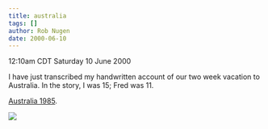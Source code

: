 ```yaml
---
title: australia
tags: []
author: Rob Nugen
date: 2000-06-10
---
```


<title></title>
<p class=date>12:10am CDT Saturday 10 June 2000</p>

<p>I have just transcribed my handwritten account of our two week
vacation to Australia.  In the story, I was 15; Fred was 11.

<p><a href="https://new.robnugen.com/journal/1985/06/12/australia/">Australia 1985</a>.

<p><img src='/images/rob/wL-ROB.gif'>

